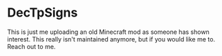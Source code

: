 # DecTpSigns
This is just me uploading an old Minecraft mod as someone has shown interest. This really isn't maintained anymore, but if you would like me to. Reach out to me.
